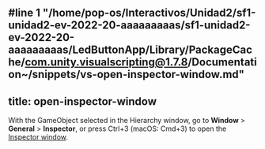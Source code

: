 #line 1 "/home/pop-os/Interactivos/Unidad2/sf1-unidad2-ev-2022-20-aaaaaaaaas/sf1-unidad2-ev-2022-20-aaaaaaaaas/LedButtonApp/Library/PackageCache/com.unity.visualscripting@1.7.8/Documentation~/snippets/vs-open-inspector-window.md"
---
title: open-inspector-window
---

With the GameObject selected in the Hierarchy window, go to **Window** &gt; **General** &gt; **Inspector**, or press Ctrl+3 (macOS: Cmd+3) to open the [Inspector window](https://docs.unity3d.com/Documentation/Manual/UsingTheInspector.html).